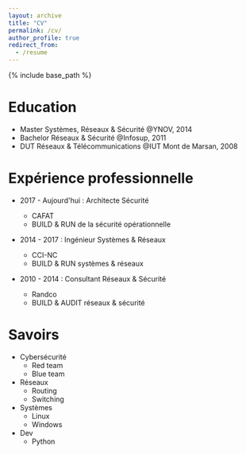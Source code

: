 ```yaml
---
layout: archive
title: "CV"
permalink: /cv/
author_profile: true
redirect_from:
  - /resume
---
```


{% include base_path %}

Education
======
* Master Systèmes, Réseaux & Sécurité @YNOV, 2014
* Bachelor Réseaux & Sécurité @Infosup, 2011
* DUT Réseaux & Télécommunications @IUT Mont de Marsan, 2008

Expérience professionnelle
======
* 2017 - Aujourd'hui : Architecte Sécurité
  * CAFAT
  * BUILD & RUN de la sécurité opérationnelle

* 2014 - 2017 : Ingénieur Systèmes & Réseaux
  * CCI-NC
  * BUILD & RUN systèmes & réseaux

* 2010 - 2014 : Consultant Réseaux & Sécurité
  * Randco
  * BUILD & AUDIT réseaux & sécurité
  
Savoirs
======
* Cybersécurité
  * Red team
  * Blue team
* Réseaux
  * Routing
  * Switching
* Systèmes
  * Linux
  * Windows
* Dev
  * Python